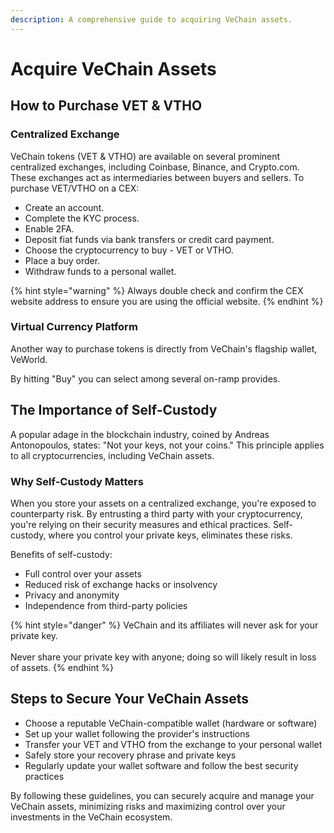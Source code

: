 ```yaml
---
description: A comprehensive guide to acquiring VeChain assets.
---
```


# Acquire VeChain Assets

## How to Purchase VET & VTHO

### Centralized Exchange

VeChain tokens (VET & VTHO) are available on several prominent centralized exchanges, including Coinbase, Binance, and Crypto.com. These exchanges act as intermediaries between buyers and sellers. To purchase VET/VTHO on a CEX:

* Create an account.
* Complete the KYC process.
* Enable 2FA.
* Deposit fiat funds via bank transfers or credit card payment.
* Choose the cryptocurrency to buy - VET or VTHO.
* Place a buy order.
* Withdraw funds to a personal wallet.

{% hint style="warning" %}
Always double check and confirm the CEX website address to ensure you are using the official website.
{% endhint %}

### Virtual Currency Platform

Another way to purchase tokens is directly from VeChain's flagship wallet, VeWorld.

By hitting "Buy" you can select among several on-ramp provides.&#x20;

## The Importance of Self-Custody

A popular adage in the blockchain industry, coined by Andreas Antonopoulos, states: "Not your keys, not your coins." This principle applies to all cryptocurrencies, including VeChain assets.

### Why Self-Custody Matters

When you store your assets on a centralized exchange, you're exposed to counterparty risk. By entrusting a third party with your cryptocurrency, you're relying on their security measures and ethical practices. Self-custody, where you control your private keys, eliminates these risks.

Benefits of self-custody:

* Full control over your assets
* Reduced risk of exchange hacks or insolvency
* Privacy and anonymity
* Independence from third-party policies

{% hint style="danger" %}
VeChain and its affiliates will never ask for your private key.\
\
Never share your private key with anyone; doing so will likely result in loss of assets.
{% endhint %}

## Steps to Secure Your VeChain Assets

* Choose a reputable VeChain-compatible wallet (hardware or software)
* Set up your wallet following the provider's instructions
* Transfer your VET and VTHO from the exchange to your personal wallet
* Safely store your recovery phrase and private keys
* Regularly update your wallet software and follow the best security practices

By following these guidelines, you can securely acquire and manage your VeChain assets, minimizing risks and maximizing control over your investments in the VeChain ecosystem.
